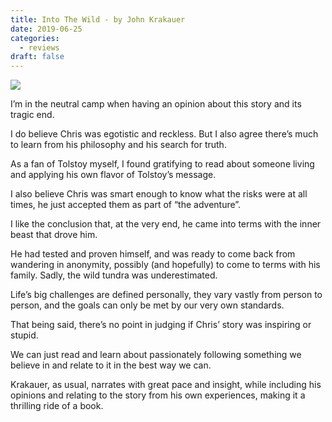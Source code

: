 ```yaml
---
title: Into The Wild - by John Krakauer
date: 2019-06-25
categories:
  - reviews
draft: false
---
```


![](https://i.gr-assets.com/images/S/compressed.photo.goodreads.com/books/1403173986l/1845.jpg)

I’m in the neutral camp when having an opinion about this story and its tragic end.

I do believe Chris was egotistic and reckless.
But I also agree there’s much to learn from his philosophy and his search for truth.

As a fan of Tolstoy myself, I found gratifying to read about someone living and applying his own flavor of Tolstoy’s message.

I also believe Chris was smart enough to know what the risks were at all times, he just accepted them as part of “the adventure”.

I like the conclusion that, at the very end, he came into terms with the inner beast that drove him.

He had tested and proven himself, and was ready to come back from wandering in anonymity, possibly (and hopefully) to come to terms with his family.
Sadly, the wild tundra was underestimated.

Life’s big challenges are defined personally, they vary vastly from person to person, and the goals can only be met by our very own standards.

That being said, there’s no point in judging if Chris’ story was inspiring or stupid.

We can just read and learn about passionately following something we believe in and relate to it in the best way we can.

Krakauer, as usual, narrates with great pace and insight, while including his opinions and relating to the story from his own experiences, making it a thrilling ride of a book.
